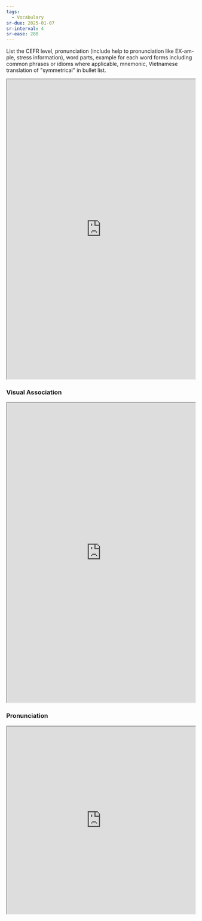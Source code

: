 ```yaml
---
tags:
  - Vocabulary
sr-due: 2025-01-07
sr-interval: 4
sr-ease: 280
---
```

List the CEFR level, pronunciation (include help to pronunciation like EX-am-ple, stress information), word parts, example for each word forms including common phrases or idioms where applicable, mnemonic, Vietnamese translation of "symmetrical" in bullet list.

<iframe
    height="800"
    width="100%"
    style="padding: 0; margin: 0;"
    src="https://www.perplexity.ai">
</iframe>

### Visual Association

<iframe
    height="800"
    width="100%"
    style="padding: 0; margin: 0;"
    src="https://www.google.com/search?tbm=isch&q=symmetrical">
</iframe>

### Pronunciation

<iframe
    height="500"
    width="100%"
    style="padding: 0; margin: 0;"
    src="https://www.google.com/search?q=how+to+pronounce+symmetrical&hl=en">
</iframe>
